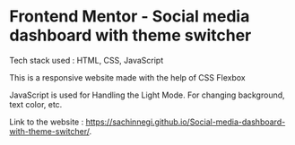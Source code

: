 # Frontend Mentor - Social media dashboard with theme switcher

Tech stack used : HTML, CSS, JavaScript

This is a responsive website made with the help of CSS Flexbox

JavaScript is used for Handling the Light Mode. For changing background, text color, etc.

 Link to the website : https://sachinnegi.github.io/Social-media-dashboard-with-theme-switcher/.
